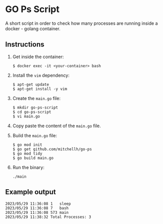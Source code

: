 # GO Ps Script

A short script in order to check how many processes are running inside a docker - golang container.

## Instructions

1. Get inside the container:
    ```
    $ docker exec -it <your-container> bash
    ```

2. Install the `vim` dependency:
    ```
    $ apt-get update
    $ apt-get install -y vim
    ```

3. Create the `main.go` file:
    ```
    $ mkdir go-ps-script
    $ cd go-ps-script
    $ vi main.go
    ```

4. Copy paste the content of the `main.go` file.

5. Build the `main.go` file:
    ```
    $ go mod init
    $ go get github.com/mitchellh/go-ps
    $ go mod tidy
    $ go build main.go
    ```

6. Run the binary:
    ```
    ./main
    ```

## Example output

```
2023/05/29 11:36:08 1	sleep
2023/05/29 11:36:08 7	bash
2023/05/29 11:36:08 573	main
2023/05/29 11:38:32 Total Processes: 3
```